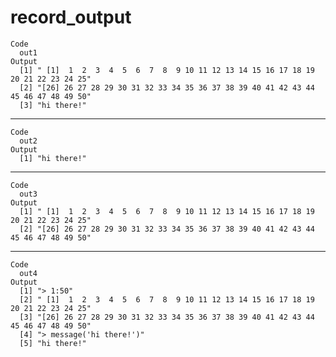 # record_output

    Code
      out1
    Output
      [1] " [1]  1  2  3  4  5  6  7  8  9 10 11 12 13 14 15 16 17 18 19 20 21 22 23 24 25"
      [2] "[26] 26 27 28 29 30 31 32 33 34 35 36 37 38 39 40 41 42 43 44 45 46 47 48 49 50"
      [3] "hi there!"                                                                      

---

    Code
      out2
    Output
      [1] "hi there!"

---

    Code
      out3
    Output
      [1] " [1]  1  2  3  4  5  6  7  8  9 10 11 12 13 14 15 16 17 18 19 20 21 22 23 24 25"
      [2] "[26] 26 27 28 29 30 31 32 33 34 35 36 37 38 39 40 41 42 43 44 45 46 47 48 49 50"

---

    Code
      out4
    Output
      [1] "> 1:50"                                                                         
      [2] " [1]  1  2  3  4  5  6  7  8  9 10 11 12 13 14 15 16 17 18 19 20 21 22 23 24 25"
      [3] "[26] 26 27 28 29 30 31 32 33 34 35 36 37 38 39 40 41 42 43 44 45 46 47 48 49 50"
      [4] "> message('hi there!')"                                                         
      [5] "hi there!"                                                                      

